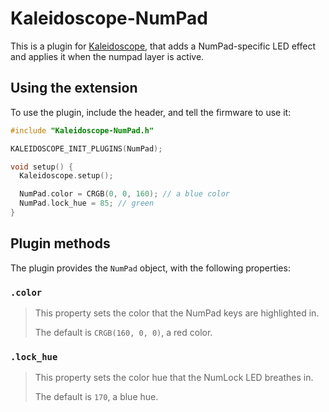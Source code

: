# Kaleidoscope-NumPad

This is a plugin for [Kaleidoscope][fw], that adds a NumPad-specific LED
effect and applies it when the numpad layer is active.

## Using the extension

To use the plugin, include the header, and tell the firmware to use it:

```c++
#include "Kaleidoscope-NumPad.h"

KALEIDOSCOPE_INIT_PLUGINS(NumPad);

void setup() {
  Kaleidoscope.setup();

  NumPad.color = CRGB(0, 0, 160); // a blue color
  NumPad.lock_hue = 85; // green
}
```

##   Plugin methods

The plugin provides the `NumPad` object, with the following properties:

### `.color`

> This property sets the color that the NumPad keys are highlighted in.
>
> The default is `CRGB(160, 0, 0)`, a red color.

### `.lock_hue`

> This property sets the color hue that the NumLock LED breathes in.
>
> The default is `170`, a blue hue.

 [fw]: https://github.com/keyboardio/Kaleidoscope
